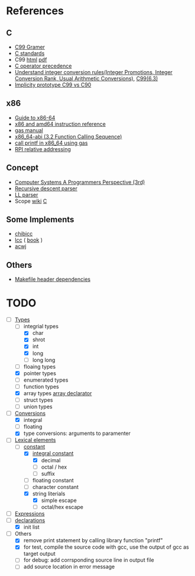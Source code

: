 # References

## C

* [C99 Gramer](https://slebok.github.io/zoo/c/c99/iso-9899-tc3/extracted/index.html#struct-declaration)
* [C standards](https://stackoverflow.com/a/83763)
* C99 [html](http://port70.net/%7Ensz/c/c99/n1256.html) [pdf](https://www.open-std.org/jtc1/sc22/wg14/www/docs/n1256.pdf)
* [C operator precedence](https://en.wikipedia.org/wiki/Operators_in_C_and_C%2B%2B#Operator_precedence)
* [Understand integer conversion rules(Integer Promotions, Integer Conversion Rank, Usual Arithmetic Conversions)](https://wiki.sei.cmu.edu/confluence/display/c/INT02-C.+Understand+integer+conversion+rules), [C99(6.3)](http://port70.net/~nsz/c/c99/n1256.html#6.3)
* [Implicity prototype C99 vs C90](https://stackoverflow.com/a/437763)

## x86

* [Guide to x86-64](https://web.stanford.edu/class/archive/cs/cs107/cs107.1222/guide/x86-64.html)
* [x86 and amd64 instruction reference](https://www.felixcloutier.com/x86/index.html)
* [gas manual](https://sourceware.org/binutils/docs-2.38/as.html)
* [x86_64-abi (3.2 Function Calling Sequence)](https://refspecs.linuxbase.org/elf/x86_64-abi-0.21.pdf)
* [call printf in x86_64 using gas](https://stackoverflow.com/questions/38335212/calling-printf-in-x86-64-using-gnu-assembler#answer-38335743)
* [RPI relative addressing](https://stackoverflow.com/questions/44967075/why-does-this-movss-instruction-use-rip-relative-addressing)

## Concept

* [Computer Systems A Programmers Perspective (3rd)](https://github.com/Sorosliu1029/CSAPP-Labs/blob/master/Computer%20Systems%20A%20Programmers%20Perspective%20(3rd).pdf)
* [Recursive descent parser](https://en.wikipedia.org/wiki/Recursive_descent_parser)
* [LL parser](https://en.wikipedia.org/wiki/LL_parser)
* Scope [wiki](https://en.wikipedia.org/wiki/Scope_(computer_science)) [C](http://port70.net/~nsz/c/c99/n1256.html#6.2.1)


## Some Implements
* [chibicc](https://github.com/rui314/chibicc)
* [lcc](https://github.com/drh/lcc) ( [book](https://cpentalk.com/drive/index.php?download=true&p=Compiler+Design+Books%2FBooks%28+CPENTalk.com+%29&dl=A+Retargetable+C+Compiler+Design+and+Implementation+%28+CPENTalk.com+%29.pdf) )
* [acwj](https://github.com/DoctorWkt/acwj)

## Others

* [Makefile header dependencies](https://stackoverflow.com/a/30142139)


# TODO

- [ ] [Types](http://port70.net/~nsz/c/c99/n1256.html#6.2.5)
    - [ ] integrial types
        - [x] char
        - [x] shrot
        - [x] int
        - [x] long
        - [ ] long long
    - [ ] floaing types
    - [x] pointer types
    - [ ] enumerated types
    - [ ] function types
    - [x] array types [array declarator](http://port70.net/~nsz/c/c99/n1256.html#6.7.5.2)
    - [ ] struct types
    - [ ] union types
- [ ] [Conversions](http://port70.net/~nsz/c/c99/n1256.html#6.3)
    - [x] integral
    - [ ] floating
    - [x] type conversions: arguments to paramenter
- [ ] [Lexical elements](http://port70.net/~nsz/c/c99/n1256.html#6.4)
    - [ ] [constant](http://port70.net/~nsz/c/c99/n1256.html#6.4.4)
        - [x] [integral constant](http://port70.net/~nsz/c/c99/n1256.html#6.4.4)
            - [x] decimal
            - [ ] octal / hex
            - [ ] suffix
        - [ ] floating constant
        - [ ] character constant
        - [x] string literials
            - [x] simple escape
            - [ ] octal/hex escape
- [ ] [Expressions](http://port70.net/~nsz/c/c99/n1256.html#6.5)
- [ ] [declarations](http://port70.net/~nsz/c/c99/n1256.html#6.7)
    - [x] init list
- [ ] Others
    - [x] remove print statement by calling library function "printf"
    - [x] for test, compile the source code with gcc, use the output of gcc as target output
    - [ ] for debug: add corrsponding source line in output file 
    - [ ] add source location in error message